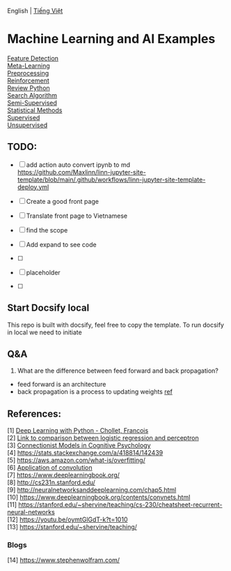 English | [Tiếng Việt](README_vi.md) 
# Machine Learning and AI Examples

[Feature Detection](./Feature%20Detection)  
[Meta-Learning](./Meta-Learning)  
[Preprocessing](./Preprocessing)  
[Reinforcement](./Reinforcement)  
[Review Python](./Review%20Python)  
[Search Algorithm](./Search%20Algorithm)  
[Semi-Supervised](./Semi-Supervised)  
[Statistical Methods](./Statistical%20Methods)  
[Supervised](./Supervised)  
[Unsupervised](./Unsupervised)  

## TODO:
- [ ] add action auto convert ipynb to md  
    https://github.com/Maxlinn/linn-jupyter-site-template/blob/main/.github/workflows/linn-jupyter-site-template-deploy.yml

- [ ] Create a good front page
- [ ] Translate front page to Vietnamese
- [ ] find the scope
- [ ] Add expand to see code
- [ ] 
- [ ] placeholder
- [ ] 


## Start Docsify local
This repo is built with docsify, feel free to copy the template. To run docsify in local we need to initiate
> 


## Q&A
1. What are the difference between feed forward and back propagation?
- feed forward is an architecture 
- back propagation is a process to updating weights
[ref](https://stackoverflow.com/questions/28403782/what-is-the-difference-between-back-propagation-and-feed-forward-neural-network)


## References:  
[1] [Deep Learning with Python - Chollet, Francois](https://tanthiamhuat.files.wordpress.com/2018/03/deeplearningwithpython.pdf)  
[2] [Link to comparison between logistic regression and perceptron](https://stats.stackexchange.com/questions/162257/whats-the-difference-between-logistic-regression-and-perceptron)  
[3] [Connectionist Models in Cognitive Psychology](https://stanford.edu/~jlmcc/papers/McCCleeremans09CnxMdlsOCC.pdf)  
[4] https://stats.stackexchange.com/a/418814/142439  
[5] https://aws.amazon.com/what-is/overfitting/  
[6] [Application of convolution](https://dspillustrations.com/pages/posts/misc/the-convolution-theorem-and-application-examples.html)  
[7] https://www.deeplearningbook.org/  
[8] http://cs231n.stanford.edu/  
[9] http://neuralnetworksanddeeplearning.com/chap5.html  
[10] https://www.deeplearningbook.org/contents/convnets.html  
[11] https://stanford.edu/~shervine/teaching/cs-230/cheatsheet-recurrent-neural-networks  
[12] https://youtu.be/oymtGlGdT-k?t=1010  
[13] https://stanford.edu/~shervine/teaching/

### Blogs

[14] https://www.stephenwolfram.com/
